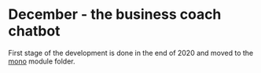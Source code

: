 # December - the business coach chatbot

First stage of the development is done in the end of 2020 and moved to the [mono](mono) module folder.
